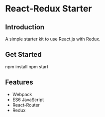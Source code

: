 # React-Redux Starter

## Introduction
A simple starter kit to use React.js with Redux.

## Get Started

  npm install
  npm start

## Features
- Webpack
- ES6 JavaScript
- React-Router
- Redux
